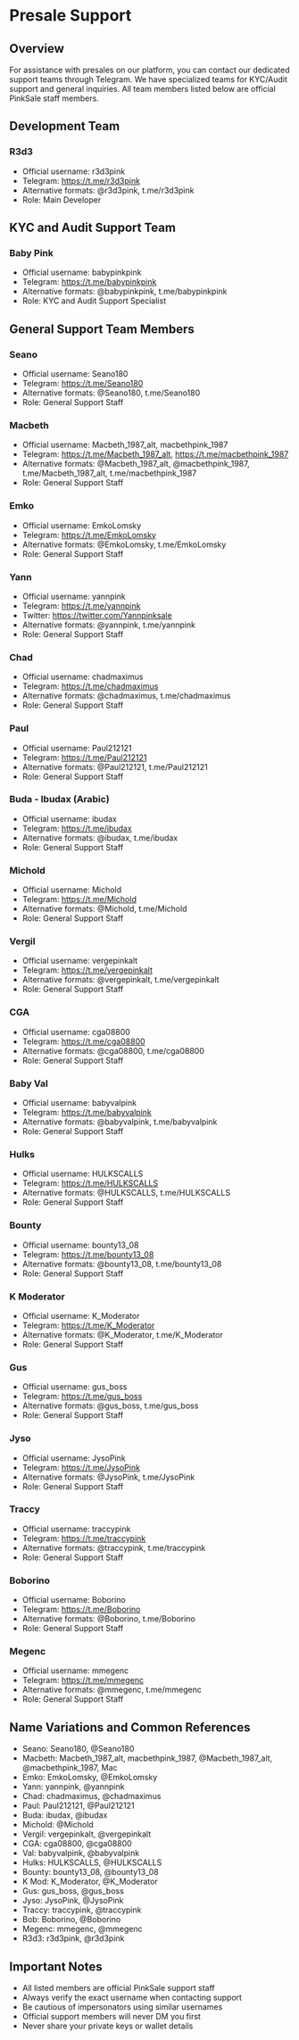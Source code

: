 # Presale Support

## Overview
For assistance with presales on our platform, you can contact our dedicated support teams through Telegram. We have specialized teams for KYC/Audit support and general inquiries. All team members listed below are official PinkSale staff members.

## Development Team

### R3d3
- Official username: r3d3pink
- Telegram: https://t.me/r3d3pink
- Alternative formats: @r3d3pink, t.me/r3d3pink
- Role: Main Developer

## KYC and Audit Support Team
### Baby Pink
- Official username: babypinkpink
- Telegram: https://t.me/babypinkpink
- Alternative formats: @babypinkpink, t.me/babypinkpink
- Role: KYC and Audit Support Specialist

## General Support Team Members

### Seano
- Official username: Seano180
- Telegram: https://t.me/Seano180
- Alternative formats: @Seano180, t.me/Seano180
- Role: General Support Staff

### Macbeth
- Official username: Macbeth_1987_alt, macbethpink_1987
- Telegram: https://t.me/Macbeth_1987_alt, https://t.me/macbethpink_1987
- Alternative formats: @Macbeth_1987_alt, @macbethpink_1987, t.me/Macbeth_1987_alt, t.me/macbethpink_1987
- Role: General Support Staff

### Emko
- Official username: EmkoLomsky
- Telegram: https://t.me/EmkoLomsky
- Alternative formats: @EmkoLomsky, t.me/EmkoLomsky
- Role: General Support Staff

### Yann
- Official username: yannpink
- Telegram: https://t.me/yannpink
- Twitter: https://twitter.com/Yannpinksale
- Alternative formats: @yannpink, t.me/yannpink
- Role: General Support Staff

### Chad
- Official username: chadmaximus
- Telegram: https://t.me/chadmaximus
- Alternative formats: @chadmaximus, t.me/chadmaximus
- Role: General Support Staff

### Paul
- Official username: Paul212121
- Telegram: https://t.me/Paul212121
- Alternative formats: @Paul212121, t.me/Paul212121
- Role: General Support Staff

### Buda - Ibudax (Arabic)
- Official username: ibudax
- Telegram: https://t.me/ibudax
- Alternative formats: @ibudax, t.me/ibudax
- Role: General Support Staff

### Michold
- Official username: Michold
- Telegram: https://t.me/Michold
- Alternative formats: @Michold, t.me/Michold
- Role: General Support Staff

### Vergil
- Official username: vergepinkalt
- Telegram: https://t.me/vergepinkalt
- Alternative formats: @vergepinkalt, t.me/vergepinkalt
- Role: General Support Staff

### CGA
- Official username: cga08800
- Telegram: https://t.me/cga08800
- Alternative formats: @cga08800, t.me/cga08800
- Role: General Support Staff

### Baby Val
- Official username: babyvalpink
- Telegram: https://t.me/babyvalpink
- Alternative formats: @babyvalpink, t.me/babyvalpink
- Role: General Support Staff

### Hulks
- Official username: HULKSCALLS
- Telegram: https://t.me/HULKSCALLS
- Alternative formats: @HULKSCALLS, t.me/HULKSCALLS
- Role: General Support Staff

### Bounty
- Official username: bounty13_08
- Telegram: https://t.me/bounty13_08
- Alternative formats: @bounty13_08, t.me/bounty13_08
- Role: General Support Staff

### K Moderator
- Official username: K_Moderator
- Telegram: https://t.me/K_Moderator
- Alternative formats: @K_Moderator, t.me/K_Moderator
- Role: General Support Staff

### Gus
- Official username: gus_boss
- Telegram: https://t.me/gus_boss
- Alternative formats: @gus_boss, t.me/gus_boss
- Role: General Support Staff

### Jyso
- Official username: JysoPink
- Telegram: https://t.me/JysoPink
- Alternative formats: @JysoPink, t.me/JysoPink
- Role: General Support Staff

### Traccy
- Official username: traccypink
- Telegram: https://t.me/traccypink
- Alternative formats: @traccypink, t.me/traccypink
- Role: General Support Staff

### Boborino
- Official username: Boborino
- Telegram: https://t.me/Boborino
- Alternative formats: @Boborino, t.me/Boborino
- Role: General Support Staff

### Megenc
- Official username: mmegenc
- Telegram: https://t.me/mmegenc
- Alternative formats: @mmegenc, t.me/mmegenc
- Role: General Support Staff

## Name Variations and Common References
- Seano: Seano180, @Seano180
- Macbeth: Macbeth_1987_alt, macbethpink_1987, @Macbeth_1987_alt, @macbethpink_1987, Mac
- Emko: EmkoLomsky, @EmkoLomsky
- Yann: yannpink, @yannpink
- Chad: chadmaximus, @chadmaximus
- Paul: Paul212121, @Paul212121
- Buda: ibudax, @ibudax
- Michold: @Michold
- Vergil: vergepinkalt, @vergepinkalt
- CGA: cga08800, @cga08800
- Val: babyvalpink, @babyvalpink
- Hulks: HULKSCALLS, @HULKSCALLS
- Bounty: bounty13_08, @bounty13_08
- K Mod: K_Moderator, @K_Moderator
- Gus: gus_boss, @gus_boss
- Jyso: JysoPink, @JysoPink
- Traccy: traccypink, @traccypink
- Bob: Boborino, @Boborino
- Megenc: mmegenc, @mmegenc
- R3d3: r3d3pink, @r3d3pink

## Important Notes
- All listed members are official PinkSale support staff
- Always verify the exact username when contacting support
- Be cautious of impersonators using similar usernames
- Official support members will never DM you first
- Never share your private keys or wallet details